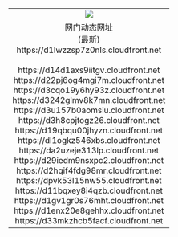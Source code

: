 ﻿<table>
  <tr></tr>
  <tr><td colspan=2 align=center><img src="https://d1lwzzsp7z0nls.cloudfront.net/Up/oGate.jpg" /></td></tr>
  <tr><td colspan=2 align=center>网门动态网址<br/>(最新)
<br>https://d1lwzzsp7z0nls.cloudfront.net
<br/>
<br>https://d14d1axs9iitgv.cloudfront.net
<br>https://d22pj6og4mgi7m.cloudfront.net
<br>https://d3cqo19y6hy93z.cloudfront.net
<br>https://d3242glmv8k7mn.cloudfront.net
<br>https://d3u157b0aomsiu.cloudfront.net
<br>https://d3h8cpjtogz26.cloudfront.net
<br>https://d19qbqu00jhyzn.cloudfront.net
<br>https://dl1ogkz546xbs.cloudfront.net
<br>https://da2uzeje313lp.cloudfront.net
<br>https://d29iedm9nsxpc2.cloudfront.net
<br>https://d2hqif4fdg98mr.cloudfront.net
<br>https://dpvk53l15nw55.cloudfront.net
<br>https://d11bqxey8i4qzb.cloudfront.net
<br>https://d1gv1gr0s76mht.cloudfront.net
<br>https://d1enx20e8gehhx.cloudfront.net
<br>https://d33mkzhcb5facf.cloudfront.net
    </td>
  </tr>
</table>
